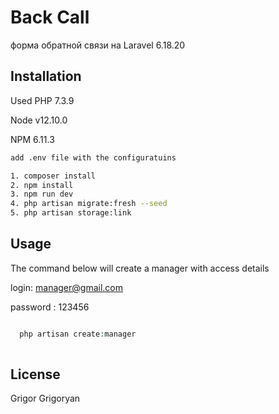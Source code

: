 # Back Call

форма обратной связи на Laravel 6.18.20

## Installation

Used PHP 7.3.9

Node v12.10.0

NPM  6.11.3

```bash
add .env file with the configuratuins

1. composer install 
2. npm install
3. npm run dev
4. php artisan migrate:fresh --seed
5. php artisan storage:link
```

## Usage
The command below will create a manager with access details

login: manager@gmail.com

password : 123456


```php

  php artisan create:manager
 
```


## License
Grigor Grigoryan